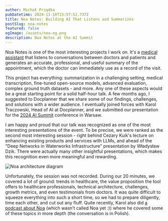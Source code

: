 ```yaml
---
author: Michał Prządka
pubDatetime: 2024-11-10T15:57:52.737Z
title: Noa Notes: Building AI That Listens and Summarizes
postSlug: noa-notes
featured: false
ogImage: /assets/noa-og.png
description: Noa Notes at the AI Summit
---
```


Noa Notes is one of the most interesting projects I work on. It's a [medical assistant](https://noa.ai/) that listens to conversations between doctors and patients and generates an accurate, professional, and useful summary of the appointment, which the doctor can immediately use as a record of the visit.

This project has everything: summarization in a challenging setting, medical transcription, fine-tuned open-source models, advanced evaluation, complex ground truth datasets - and more. Any one of these aspects would be a great starting point for a solid half-hour talk. A few months ago, I suggested to Docplanner that we share some of our findings, challenges, and solutions with a wider audience. I eventually joined forces with Karol Traczowski, Head of AI at Docplanner, and we submitted our presentation for the [2024 AI Summit](https://aisummitpoland.pl/agenda/) conference in Warsaw.

I am happy and proud that our talk was recognized as one of the most interesting presentations of the event. To be precise, we were ranked as the second most interesting session - right behind Cezary Kuik's lecture on enhancing existing products and services with LLMs, and ahead of the "Deep Networks in Waterworks Infrastructure" presentation by Władysław Dzik. There were actually many other insightful presentations, which makes this recognition even more meaningful and rewarding.

![Noa architecture diagram](/assets/noa-diagram.webp)

Unfortunately, the session was not recorded. During our 20 minutes, we covered a lot of ground: trends in healthcare, the value proposition the tool offers to healthcare professionals, technical architecture, challenges, growth metrics, and even testimonials from doctors. It was quite difficult to squeeze everything into such a short time, so we had to prepare diligently, time each other, and cut out any fluff. Quite recently, Karol also did [a podcast about Noa](https://www.99twarzyai.pl/2024/10/27/o-ai-i-lekarzach/) (which wasn’t called Noa yet :)) where he covered some of these topics in more depth (the conversation is in Polish).